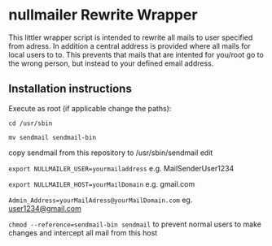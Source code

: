 # nullmailer Rewrite Wrapper
This littler wrapper script is intended to rewrite all mails to user specified from adress. 
In addition a central address is provided where all mails for local users to to. This prevents that mails that are intented for you/root go to the wrong person, but instead to your defined email address. 

## Installation instructions
Execute as root (if applicable change the paths):

`cd /usr/sbin`

`mv sendmail sendmail-bin`

copy sendmail from this repository to /usr/sbin/sendmail 
edit 

`export NULLMAILER_USER=yourmailaddress` e.g. MailSenderUser1234

`export NULLMAILER_HOST=yourMailDomain` e.g. gmail.com

`Admin_Address=yourMailAdress@yourMailDomain.com` eg. user1234@gmail.com

`chmod --reference=sendmail-bin sendmail` to prevent normal users to make changes and intercept all mail from this host
